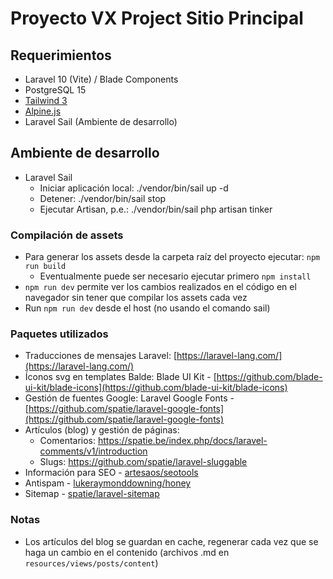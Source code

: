 # Proyecto VX Project Sitio Principal

## Requerimientos

- Laravel 10 (Vite) / Blade Components
- PostgreSQL 15
- [Tailwind 3](https://tailwindcss.com/docs/installation)
- [Alpine.js](https://alpinejs.dev/)
- Laravel Sail (Ambiente de desarrollo)

## Ambiente de desarrollo

- Laravel Sail
  - Iniciar aplicación local: ./vendor/bin/sail up -d
  - Detener: ./vendor/bin/sail stop
  - Ejecutar Artisan, p.e.: ./vendor/bin/sail php artisan tinker 

### Compilación de assets

- Para generar los assets desde la carpeta raíz del proyecto ejecutar: `npm run build`
    - Eventualmente puede ser necesario ejecutar primero `npm install`
- `npm run dev` permite ver los cambios realizados en el código en el navegador sin tener que compilar los assets cada vez
- Run `npm run dev` desde el host (no usando el comando sail)

### Paquetes utilizados

- Traducciones de mensajes Laravel: [https://laravel-lang.com/](https://laravel-lang.com/)
- Íconos svg en templates Balde: Blade UI Kit - [https://github.com/blade-ui-kit/blade-icons](https://github.com/blade-ui-kit/blade-icons)
- Gestión de fuentes Google: Laravel Google Fonts - [https://github.com/spatie/laravel-google-fonts](https://github.com/spatie/laravel-google-fonts)
- Artículos (blog) y gestión de páginas:
  - Comentarios: https://spatie.be/index.php/docs/laravel-comments/v1/introduction
  - Slugs: https://github.com/spatie/laravel-sluggable
- Información para SEO - [artesaos/seotools](https://github.com/artesaos/seotools)
- Antispam - [lukeraymonddowning/honey](https://github.com/lukeraymonddowning/honey)
- Sitemap - [spatie/laravel-sitemap](https://github.com/spatie/laravel-sitemap)

### Notas

- Los artículos del blog se guardan en cache, regenerar cada vez que se haga un cambio en el contenido (archivos .md en `resources/views/posts/content`)